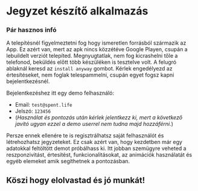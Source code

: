 # Jegyzet készítő alkalmazás

### Pár hasznos infó

A telepítésnél figyelmeztetni fog hogy ismeretlen forrásból származik az App. Ez azért van, mert az apk nincs közzétéve Google Playen, csupán a lebuildelt verziót telepíted. Megnyugtatlak, nem fog kicrashelni tőle a telefonod, beküldés előtt több készüléken is tesztelve volt. A felugró ablaknál keresd az `install anyway` gombot.
Kérlek engedélyezd az értesítéseket, nem foglak telespammelni, csupán egyet fogsz kapni bejelentkezésnél.

Bejelentkezéshez itt egy demo felhasználó: 
   - Email:   `test@spent.life`
   - Jelszó: `123456`
   - (_Használat és pontozás után kérlek jelentkezz ki, mert a következő javító ugyan ezzel a demo userrel nem tudna majd hozzáférni._)
   
Persze ennek ellenére te is regisztrálhatsz saját felhasználót és létrehozhatsz jegyzeteket. Ez csak azért van, hogy kezdetben már egy adatokkal feltöltött demot próbálhass ki. Itt jobban szemügyre veheted a reszponzivitást, értesítést, funkcionalitásokat, az animációk használatát és egyéb elemeket amik segíthetnek a pontozásban. 



## Köszi hogy elolvastad és jó munkát!
